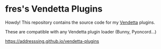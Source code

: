 # fres's Vendetta Plugins

Howdy! This repository contains the source code for my [Vendetta](https://github.com/vendetta-mod/Vendetta) plugins.

These are compatible with any Vendetta plugin loader (Bunny, Pyoncord...)

https://addresssing.github.io/vendetta-plugins

